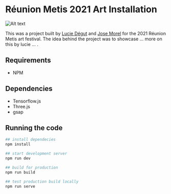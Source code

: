 # Réunion Metis 2021 Art Installation

![Alt text](/src/sets/set-0.jpg?raw=true "Preview of first scene of installation")

This was a project built by [Lucie Dégut](https://www.luciedegut.com/) and [Jose Morel](https://www.josemorel.dev) for the 2021 Réunion Metis art festival. The idea behind the project was to showcase ... more on this by lucie ... .

## Requirements

- NPM

## Dependencies

- Tensorflow.js
- Three.js
- gsap

## Running the code

```bash
## install dependecies
npm install

## start development server
npm run dev

## build for production
npm run build

## test production build locally
npm run serve
```
